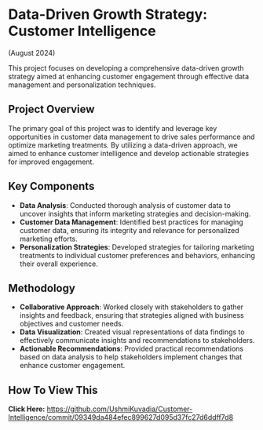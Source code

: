 # Data-Driven Growth Strategy: Customer Intelligence 
(August 2024)

This project focuses on developing a comprehensive data-driven growth strategy aimed at enhancing customer engagement through effective data management and personalization techniques.

## Project Overview

The primary goal of this project was to identify and leverage key opportunities in customer data management to drive sales performance and optimize marketing treatments. By utilizing a data-driven approach, we aimed to enhance customer intelligence and develop actionable strategies for improved engagement.

## Key Components

- **Data Analysis**: Conducted thorough analysis of customer data to uncover insights that inform marketing strategies and decision-making.
- **Customer Data Management**: Identified best practices for managing customer data, ensuring its integrity and relevance for personalized marketing efforts.
- **Personalization Strategies**: Developed strategies for tailoring marketing treatments to individual customer preferences and behaviors, enhancing their overall experience.

## Methodology

- **Collaborative Approach**: Worked closely with stakeholders to gather insights and feedback, ensuring that strategies aligned with business objectives and customer needs.
- **Data Visualization**: Created visual representations of data findings to effectively communicate insights and recommendations to stakeholders.
- **Actionable Recommendations**: Provided practical recommendations based on data analysis to help stakeholders implement changes that enhance customer engagement.

## How To View This

**Click Here:** https://github.com/UshmiKuvadia/Customer-Intelligence/commit/09349da484efec899627d095d37fc27d6ddff7d8 
